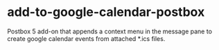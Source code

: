 # add-to-google-calendar-postbox
Postbox 5 add-on that appends a context menu in the message pane to create google calendar events from attached *.ics files.
